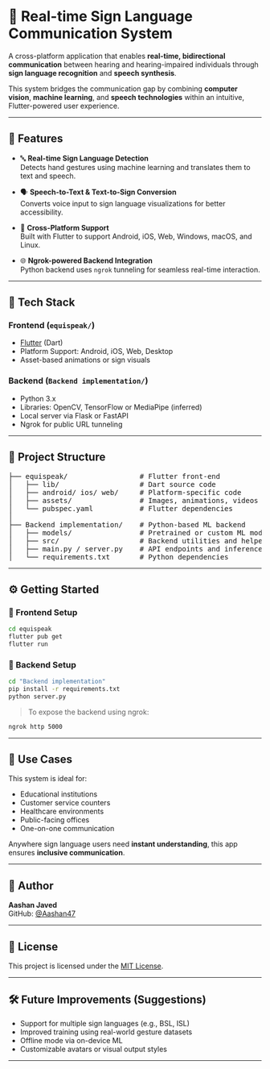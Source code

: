 # 🤟 Real-time Sign Language Communication System

A cross-platform application that enables **real-time, bidirectional communication** between hearing and hearing-impaired individuals through **sign language recognition** and **speech synthesis**.

This system bridges the communication gap by combining **computer vision**, **machine learning**, and **speech technologies** within an intuitive, Flutter-powered user experience.

---

## 🚀 Features

- 🔤 **Real-time Sign Language Detection**  
  Detects hand gestures using machine learning and translates them to text and speech.

- 🗣️ **Speech-to-Text & Text-to-Sign Conversion**  
  Converts voice input to sign language visualizations for better accessibility.

- 📱 **Cross-Platform Support**  
  Built with Flutter to support Android, iOS, Web, Windows, macOS, and Linux.

- 🌐 **Ngrok-powered Backend Integration**  
  Python backend uses `ngrok` tunneling for seamless real-time interaction.

---

## 🧠 Tech Stack

### Frontend (`equispeak/`)
- [Flutter](https://flutter.dev/) (Dart)
- Platform Support: Android, iOS, Web, Desktop
- Asset-based animations or sign visuals

### Backend (`Backend implementation/`)
- Python 3.x
- Libraries: OpenCV, TensorFlow or MediaPipe (inferred)
- Local server via Flask or FastAPI
- Ngrok for public URL tunneling

---

## 📁 Project Structure

<pre>
├── equispeak/                 # Flutter front-end
│   ├── lib/                   # Dart source code
│   ├── android/ ios/ web/     # Platform-specific code
│   ├── assets/                # Images, animations, videos
│   └── pubspec.yaml           # Flutter dependencies
│
├── Backend implementation/    # Python-based ML backend
│   ├── models/                # Pretrained or custom ML models
│   ├── src/                   # Backend utilities and helpers
│   ├── main.py / server.py    # API endpoints and inference logic
│   └── requirements.txt       # Python dependencies
</pre>

---

## ⚙️ Getting Started

### 🔧 Frontend Setup

```bash
cd equispeak
flutter pub get
flutter run
```

### 🧠 Backend Setup

```bash
cd "Backend implementation"
pip install -r requirements.txt
python server.py
```

> To expose the backend using ngrok:

```bash
ngrok http 5000
```

---

## 📌 Use Cases

This system is ideal for:

- Educational institutions  
- Customer service counters  
- Healthcare environments  
- Public-facing offices  
- One-on-one communication  

Anywhere sign language users need **instant understanding**, this app ensures **inclusive communication**.

---

## 👤 Author

**Aashan Javed**  
GitHub: [@Aashan47](https://github.com/Aashan47)

---

## 📄 License

This project is licensed under the [MIT License](LICENSE).

---

## 🛠️ Future Improvements (Suggestions)

- Support for multiple sign languages (e.g., BSL, ISL)  
- Improved training using real-world gesture datasets  
- Offline mode via on-device ML  
- Customizable avatars or visual output styles  

---
